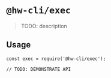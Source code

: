# `@hw-cli/exec`

> TODO: description

## Usage

```
const exec = require('@hw-cli/exec');

// TODO: DEMONSTRATE API
```
